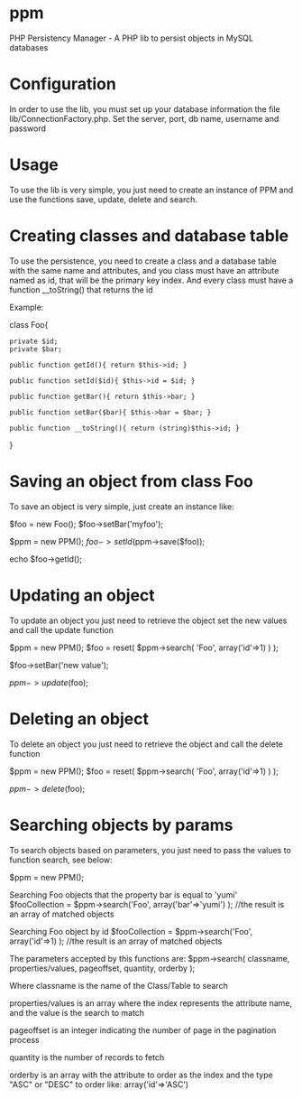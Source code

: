 ppm
===

PHP Persistency Manager - A PHP lib to persist objects in MySQL databases

Configuration
===

In order to use the lib, you must set up your database information the file lib/ConnectionFactory.php.
Set the server, port, db name, username and password

Usage
===

To use the lib is very simple, you just need to create an instance of PPM and use the functions save, update, delete and search.

Creating classes and database table
===

To use the persistence, you need to create a class and a database table with the same name and attributes, 
and you class must have an attribute named as id, that will be the primary key index. And every class must have
a function __toString() that returns the id
	
Example:

class Foo{

	private $id;
	private $bar;
	
	public function getId(){ return $this->id; }
	
	public function setId($id){ $this->id = $id; }
	
	public function getBar(){ return $this->bar; }
	
	public function setBar($bar){ $this->bar = $bar; }
	
	public function __toString(){ return (string)$this->id; }

}

Saving an object from class Foo
===

To save an object is very simple, just create an instance like:

$foo = new Foo();
$foo->setBar('myfoo');

$ppm = new PPM();
$foo->setId($ppm->save($foo));

echo $foo->getId();

Updating an object
===

To update an object you just need to retrieve the object set the new values and call the update function

$ppm = new PPM();
$foo = reset( $ppm->search( 'Foo', array('id'=>1) ) );

$foo->setBar('new value');

$ppm->update($foo);

Deleting an object
===

To delete an object you just need to retrieve the object and call the delete function

$ppm = new PPM();
$foo = reset( $ppm->search( 'Foo', array('id'=>1) ) );

$ppm->delete($foo);

Searching objects by params
===

To search objects based on parameters, you just need to pass the values to function search, see below:

$ppm = new PPM();

Searching Foo objects that the property bar is equal to 'yumi'
$fooCollection = $ppm->search('Foo', array('bar'=>'yumi') ); //the result is an array of matched objects

Searching Foo object by id
$fooCollection = $ppm->search('Foo', array('id'=>1) ); //the result is an array of matched objects

The parameters accepted by this functions are: $ppm->search( classname, properties/values, pageoffset, quantity, orderby );

Where classname is the name of the Class/Table to search

properties/values is an array where the index represents the attribute name, and the value is the search to match

pageoffset is an integer indicating the number of page in the pagination process

quantity is the number of records to fetch

orderby is an array with the attribute to order as the index and the type "ASC" or "DESC" to order like: array('id'=>'ASC')